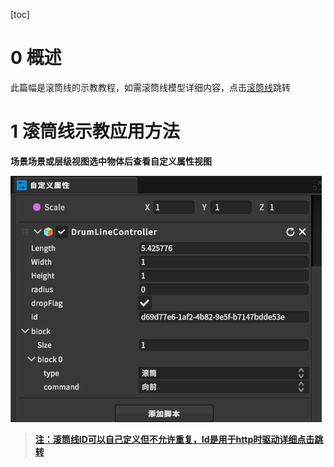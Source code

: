 [toc]

# 0 概述

此篇幅是滚筒线的示教教程，如需滚筒线模型详细内容，点击[滚筒线](https://dt.speedbot.net/web/#/48/618 "滚筒线")跳转

# 1 滚筒线示教应用方法

**场景场景或层级视图选中物体后查看自定义属性视图**

![](../imgs/411.png)

> **[注：滚筒线ID可以自己定义但不允许重复，Id是用于http时驱动详细点击跳转](https://dt.speedbot.net/web/#/48/671 "注：需要更深度的辊床功能点击此处跳转查看API")**